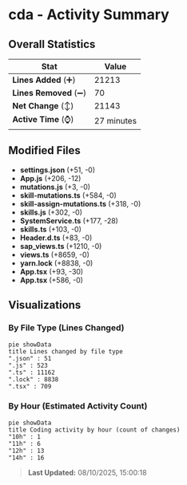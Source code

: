 # cda - Activity Summary 

## Overall Statistics

| Stat                   | Value                                                             |
| ---------------------- | ----------------------------------------------------------------- |
| **Lines Added** (➕)   | 21213                                          |
| **Lines Removed** (➖) | 70                                        |
| **Net Change** (↕)    | 21143                |
| **Active Time** (⌚)   | 27 minutes |


## Modified Files
- **settings.json** (+51, -0)
- **App.js** (+206, -12)
- **mutations.js** (+3, -0)
- **skill-mutations.ts** (+584, -0)
- **skill-assign-mutations.ts** (+318, -0)
- **skills.js** (+302, -0)
- **SystemService.ts** (+177, -28)
- **skills.ts** (+103, -0)
- **Header.d.ts** (+83, -0)
- **sap_views.ts** (+1210, -0)
- **views.ts** (+8659, -0)
- **yarn.lock** (+8838, -0)
- **App.tsx** (+93, -30)
- **App.tsx** (+586, -0)

## Visualizations

### By File Type (Lines Changed)

```mermaid
pie showData
title Lines changed by file type
".json" : 51
".js" : 523
".ts" : 11162
".lock" : 8838
".tsx" : 709
```

### By Hour (Estimated Activity Count)

```mermaid
pie showData
title Coding activity by hour (count of changes)
"10h" : 1
"11h" : 6
"12h" : 13
"14h" : 16
```


> **Last Updated:** 08/10/2025, 15:00:18
